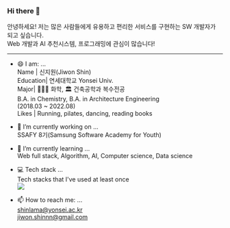 ### Hi there 👋
안녕하세요! 저는 많은 사람들에게 유용하고 편리한 서비스를 구현하는 SW 개발자가 되고 싶습니다.  
Web 개발과 AI 추천시스템, 프로그래밍에 관심이 많습니다!  

---
- 😄 I am: ...  
Name | 신지원(Jiwon Shin)  
Education| 연세대학교 Yonsei Univ.  
Major| 👩🏻‍🔬 화학, 🏛 건축공학과 복수전공  
B.A. in Chemistry, B.A. in Architecture Engineering  
(2018.03 ~ 2022.08)  
Likes | Running, pilates, dancing, reading books  
  
- 🔭 I’m currently working on ...  
SSAFY 8기(Samsung Software Academy for Youth)  
  
- 🌱 I’m currently learning ...  
Web full stack, Algorithm, AI, Computer science, Data science   

- 💻 Tech stack ...  
Tech stacks that I've used at least once  
<img src="https://img.shields.io/badge/Python-3766AB?style=flat-square&logo=Python&logoColor=white"/></a>  
  

- 📫 How to reach me: ...  
shinlama@yonsei.ac.kr  
jiwon.shinnn@gmail.com  
